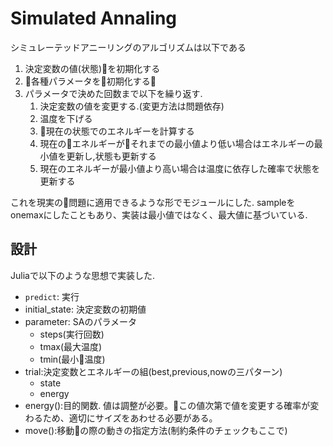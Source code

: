 # Simulated Annaling

シミュレーテッドアニーリングのアルゴリズムは以下である


1. 決定変数の値(状態)を初期化する
1. 各種パラメータを初期化する
1. パラメータで決めた回数まで以下を繰り返す.
   1. 決定変数の値を変更する.(変更方法は問題依存)
   1. 温度を下げる
   1. 現在の状態でのエネルギーを計算する
   1. 現在のエネルギーがそれまでの最小値より低い場合はエネルギーの最小値を更新し,状態も更新する
   1. 現在のエネルギーが最小値より高い場合は温度に依存した確率で状態を更新する

これを現実の問題に適用できるような形でモジュールにした.
sampleを onemaxにしたこともあり、実装は最小値ではなく、最大値に基づいている.

## 設計
Juliaで以下のような思想で実装した.
- `predict`: 実行
- initial_state: 決定変数の初期値
- parameter: SAのパラメータ
  - steps(実行回数)
  - tmax(最大温度)
  - tmin(最小温度)
- trial:決定変数とエネルギーの組(best,previous,nowの三パターン)
  - state
  - energy
- energy():目的関数. 値は調整が必要。この値次第で値を変更する確率が変わるため、適切にサイズをあわせる必要がある。
- move():移動の際の動きの指定方法(制約条件のチェックもここで)
